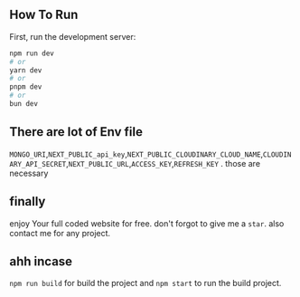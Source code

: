 
## How To Run

First, run the development server:

```bash
npm run dev
# or
yarn dev
# or
pnpm dev
# or
bun dev
```
## There are lot of Env file
```MONGO_URI```,```NEXT_PUBLIC_api_key```,```NEXT_PUBLIC_CLOUDINARY_CLOUD_NAME```,```CLOUDINARY_API_SECRET```,```NEXT_PUBLIC_URL```,```ACCESS_KEY```,```REFRESH_KEY``` . those are necessary 

## finally 
enjoy Your full coded website for free. don't forgot to give me a ```star```. also contact me for any project.

## ahh incase

```npm run build``` for build the project and ```npm start``` to run the build project. 

